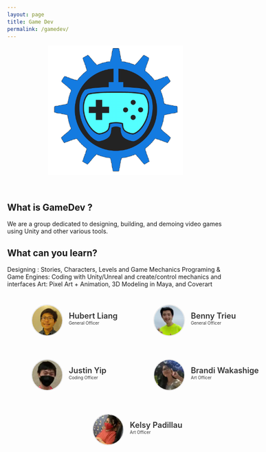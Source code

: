 ```yaml
---
layout: page
title: Game Dev
permalink: /gamedev/
---
```


<center>
	<figure class="full">
	  <img height="300px" src="/assets/img/logos/GAMEDEV.png" title="Game Dev" alt="Game Dev Logo">
	</figure>
</center>
<br>

## What is GameDev ?

We are a group dedicated to designing, building, and demoing video games using Unity and other various tools. 

## What can you learn?

Designing : Stories, Characters, Levels and Game Mechanics
Programing & Game Engines: Coding with Unity/Unreal and create/control mechanics and interfaces
Art: Pixel Art + Animation, 3D Modeling in Maya, and Coverart 


<style>
	#officers-container {
		width: 130%;
		max-width: 900px;
		padding: 0 20px;
		box-sizing: border-box;
		margin: auto;
		text-align: center;
	}	
	#officers-container .officer {
		width: 280px;
		height: 100px;
		display: inline-block;
		color: #333;
		text-align: left;
		transition: transform .1s;
	}
	#officers-container .officer img {
		margin: 25px 10px;
		height: 70px;
		width: 70px;
		border: 2px solid #eaeaea;
		display: inline-block;
		border-radius: 50%;
	}
	#officers-container .officer .info {
		display: inline-block;
		vertical-align: top;
		width: 180px;
	}
	#officers-container .officer .info h2 {
		margin: 0;
		padding: 0;
		margin-top: 35px;
		font-weight: 600;
		display: inline-block;
		font-size: 1.3em;
		line-height: 1.8em;
		/* Font-Family Missing */
	}
	#officers-container .officer .info p {
		display: inline-block;
	 	/* Font-Family Missing */
	 	margin: 0;
	 	margin-top: -5px;
	 	font-size: .7em;
	 	vertical-align: top;
	}
</style>

<div id="officers-container">
	<div class="officer">
		<img src="/assets/img/officers/hurbert.png" alt="Hubert Liang">
		<div class="info">
			<h2>Hubert Liang</h2>
			<br>
			<p>General Officer</p>
		</div>
	</div>
	<div class="officer">
		<img src="/assets/img/officers/benny.png" alt="Benny Trieu">
		<div class="info">
			<h2>Benny Trieu</h2>
			<br>
			<p>General Officer</p>
		</div>
	</div>
	<div class="officer">
		<img src="/assets/img/officers/justin.png" alt="Justin Yip">
		<div class="info">
			<h2>Justin Yip</h2>
			<br>
			<p>Coding Officer</p>
		</div>
	</div>
	<div class="officer">
		<img src="/assets/img/officers/brandi.png" alt="Brandi Wakashige">
		<div class="info">
			<h2>Brandi Wakashige</h2>
			<br>
			<p>Art Officer</p>
		</div>
	</div>
	<div class="officer">
		<img src="/assets/img/officers/kelsy.png" alt="Kelsy Padilla">
		<div class="info">
			<h2>Kelsy Padillau</h2>
			<br>
			<p>Art Officer</p>
		</div>
	</div>
</div>

<br>

